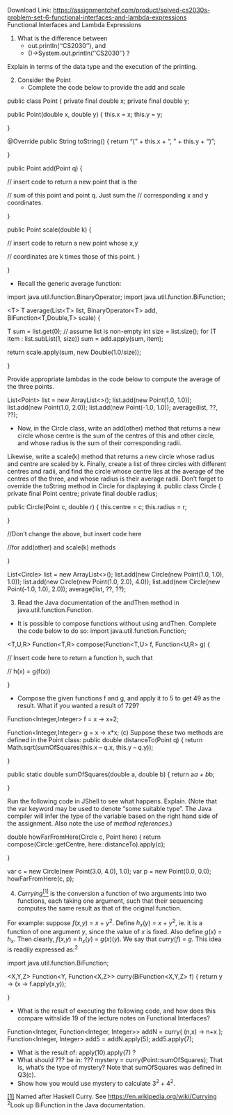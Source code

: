 Download Link: https://assignmentchef.com/product/solved-cs2030s-problem-set-6-functional-interfaces-and-lambda-expressions
<br>
Functional Interfaces and Lambda Expressions

<ol>

 <li>What is the difference between

  <ul>

   <li>out.println(‘‘CS2030’’), and</li>

   <li>()-&gt;System.out.println(‘‘CS2030’’) ?</li>

  </ul></li>

</ol>

Explain in terms of the data type and the execution of the printing.

<ol start="2">

 <li>Consider the Point

  <ul>

   <li>Complete the code below to provide the add and scale</li>

  </ul></li>

</ol>

public class Point { private final double x; private final double y;

public Point(double x, double y) { this.x = x; this.y = y;

}

@Override public String toString() { return “(” + this.x + “, ” + this.y + “)”;

}

public Point add(Point q) {

// insert code to return a new point that is the

// sum of this point and point q. Just sum the // corresponding x and y coordinates.

}

public Point scale(double k) {

// insert code to return a new point whose x,y

// coordinates are k times those of this point. }

}

<ul>

 <li>Recall the generic average function:</li>

</ul>

import java.util.function.BinaryOperator; import java.util.function.BiFunction;

&lt;T&gt; T average(List&lt;T&gt; list, BinaryOperator&lt;T&gt; add, BiFunction&lt;T,Double,T&gt; scale) {

T sum = list.get(0);             // assume list is non-empty int size = list.size(); for (T item : list.subList(1, size)) sum = add.apply(sum, item);

return scale.apply(sum, new Double(1.0/size));

}

Provide appropriate lambdas in the code below to compute the average of the three points.

List&lt;Point&gt; list = new ArrayList&lt;&gt;(); list.add(new Point(1.0, 1.0)); list.add(new Point(1.0, 2.0)); list.add(new Point(-1.0, 1.0)); average(list, ??, ??);

<ul>

 <li>Now, in the Circle class, write an add(other) method that returns a new circle whose centre is the sum of the centres of this and other circle, and whose radius is the sum of their corresponding radii.</li>

</ul>

Likewise, write a scale(k) method that returns a new circle whose radius and centre are scaled by k. Finally, create a list of three circles with different centres and radii, and find the circle whose centre lies at the average of the centres of the three, and whose radius is their average radii. Don’t forget to override the toString method in Circle for displaying it. public class Circle { private final Point centre; private final double radius;

public Circle(Point c, double r) { this.centre = c; this.radius = r;

}

//Don’t change the above, but insert code here

//for add(other) and scale(k) methods

}

List&lt;Circle&gt; list = new ArrayList&lt;&gt;(); list.add(new Circle(new Point(1.0, 1.0), 1.0)); list.add(new Circle(new Point(1.0, 2.0), 4.0)); list.add(new Circle(new Point(-1.0, 1.0), 2.0)); average(list, ??, ??);

<ol start="3">

 <li>Read the Java documentation of the andThen method in java.util.function.Function.</li>

</ol>

<ul>

 <li>It is possible to compose functions without using andThen. Complete the code below to do so: import java.util.function.Function;</li>

</ul>

&lt;T,U,R&gt; Function&lt;T,R&gt; compose(Function&lt;T,U&gt; f, Function&lt;U,R&gt; g) {

// Insert code here to return a function h, such that

// h(x) = g(f(x))

}

<ul>

 <li>Compose the given functions f and g, and apply it to 5 to get 49 as the result. What if you wanted a result of 729?</li>

</ul>

Function&lt;Integer,Integer&gt; f = x -&gt; x+2;

Function&lt;Integer,Integer&gt; g = x -&gt; x*x; (c) Suppose these two methods are defined in the Point class: public double distanceTo(Point q) { return Math.sqrt(sumOfSquares(this.x – q.x, this.y – q.y));

}

public static double sumOfSquares(double a, double b) { return a*a + b*b;

}

Run the following code in JShell to see what happens. Explain. (Note that the var keyword may be used to denote “some suitable type”. The Java compiler will infer the type of the variable based on the right hand side of the assignment. Also note the use of <em>method references</em>.)

double howFarFromHere(Circle c, Point here) { return compose(Circle::getCentre, here::distanceTo).apply(c);

}

var c = new Circle(new Point(3.0, 4.0), 1.0); var p = new Point(0.0, 0.0); howFarFromHere(c, p);

<ol start="4">

 <li><em>Currying</em><a href="#_ftn1" name="_ftnref1"><sup>[1]</sup></a> is the conversion a function of two arguments into two functions, each taking one argument, such that their sequencing computes the same result as that of the original function.</li>

</ol>

For example: suppose <em>f</em>(<em>x,y</em>) = <em>x </em>+ <em>y</em><sup>2</sup>. Define <em>h<sub>x</sub></em>(<em>y</em>) = <em>x </em>+ <em>y</em><sup>2</sup>, ie. it is a function of one argument <em>y</em>, since the value of <em>x </em>is fixed. Also define <em>g</em>(<em>x</em>) = <em>h<sub>x</sub></em>. Then clearly, <em>f</em>(<em>x,y</em>) = <em>h<sub>x</sub></em>(<em>y</em>) = <em>g</em>(<em>x</em>)(<em>y</em>). We say that <em>curry</em>(<em>f</em>) = <em>g</em>. This idea is readily expressed as:<sup>2</sup>

import java.util.function.BiFunction;

&lt;X,Y,Z&gt; Function&lt;Y, Function&lt;X,Z&gt;&gt; curry(BiFunction&lt;X,Y,Z&gt; f) { return y -&gt; (x -&gt; f.apply(x,y));

}

<ul>

 <li>What is the result of executing the following code, and how does this compare withslide 19 of the lecture notes on Functional Interfaces?</li>

</ul>

Function&lt;Integer, Function&lt;Integer, Integer&gt;&gt; addN = curry( (n,x) -&gt; n+x ); Function&lt;Integer, Integer&gt; add5 = addN.apply(5); add5.apply(7);

<ul>

 <li>What is the result of: apply(10).apply(7) ?</li>

 <li>What should ??? be in: ??? mystery = curry(Point::sumOfSquares); That is, what’s the type of mystery? Note that sumOfSquares was defined in Q3(c).</li>

 <li>Show how you would use mystery to calculate 3<sup>2 </sup>+ 4<sup>2</sup>.</li>

</ul>

<a href="#_ftnref1" name="_ftn1">[1]</a> Named after Haskell Curry. See https://en.wikipedia.org/wiki/Currying <sup>2</sup>Look up BiFunction in the Java documentation.